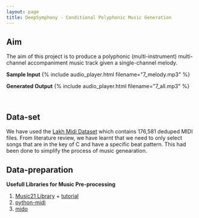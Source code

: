 ```yaml
---
layout: page
title: DeepSymphony - Conditional Polyphonic Music Generation
---
```


## Aim
The aim of this project is to produce a polyphonic (multi-instrument) multi-channel accompaniment music track given a single-channel melody.

**Sample Input**
{% include audio_player.html filename="7_melody.mp3" %}

**Generated Output**
{% include audio_player.html filename="7_all.mp3" %}

<br>

## Data-set
We have used the [Lakh Midi Dataset](https://colinraffel.com/projects/lmd/) which contains 176,581 deduped MIDI files. From literature review, we have learnt that we need to only select songs that are in the key of C and have a specific beat pattern. This had been done to simplify the process of music genearation.
<br>

## Data-preparation



**Usefull Libraries for Music Pre-processing** 

 1. [Music21 Library](http://web.mit.edu/music21/doc/index.html) + [tutorial](https://www.kaggle.com/wfaria/midi-music-data-extraction-using-music21)
 2. [python-midi](https://github.com/vishnubob/python-midi)
 3. [mido](https://mido.readthedocs.io/en/latest/)
